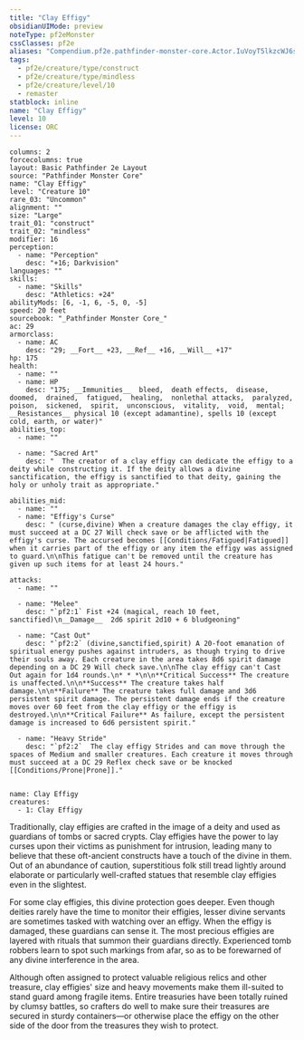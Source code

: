 ```yaml
---
title: "Clay Effigy"
obsidianUIMode: preview
noteType: pf2eMonster
cssClasses: pf2e
aliases: "Compendium.pf2e.pathfinder-monster-core.Actor.IuVoyT5lkzcWJ6sK" 
tags:
  - pf2e/creature/type/construct
  - pf2e/creature/type/mindless
  - pf2e/creature/level/10
  - remaster
statblock: inline
name: "Clay Effigy"
level: 10
license: ORC
---
```


```statblock
columns: 2
forcecolumns: true
layout: Basic Pathfinder 2e Layout
source: "Pathfinder Monster Core"
name: "Clay Effigy"
level: "Creature 10"
rare_03: "Uncommon"
alignment: ""
size: "Large"
trait_01: "construct"
trait_02: "mindless"
modifier: 16
perception:
  - name: "Perception"
    desc: "+16; Darkvision"
languages: ""
skills:
  - name: "Skills"
    desc: "Athletics: +24"
abilityMods: [6, -1, 6, -5, 0, -5]
speed: 20 feet
sourcebook: "_Pathfinder Monster Core_"
ac: 29
armorclass:
  - name: AC
    desc: "29; __Fort__ +23, __Ref__ +16, __Will__ +17"
hp: 175
health:
  - name: ""
  - name: HP
    desc: "175; __Immunities__  bleed,  death effects,  disease,  doomed,  drained,  fatigued,  healing,  nonlethal attacks,  paralyzed,  poison,  sickened,  spirit,  unconscious,  vitality,  void,  mental; __Resistances__ physical 10 (except adamantine), spells 10 (except cold, earth, or water)"
abilities_top:
  - name: ""

  - name: "Sacred Art"
    desc: "  The creator of a clay effigy can dedicate the effigy to a deity while constructing it. If the deity allows a divine sanctification, the effigy is sanctified to that deity, gaining the holy or unholy trait as appropriate."

abilities_mid:
  - name: ""
  - name: "Effigy's Curse"
    desc: " (curse,divine) When a creature damages the clay effigy, it must succeed at a DC 27 Will check save or be afflicted with the effigy's curse. The accursed becomes [[Conditions/Fatigued|Fatigued]] when it carries part of the effigy or any item the effigy was assigned to guard.\n\nThis fatigue can't be removed until the creature has given up such items for at least 24 hours."

attacks:
  - name: ""

  - name: "Melee"
    desc: "`pf2:1` Fist +24 (magical, reach 10 feet, sanctified)\n__Damage__  2d6 spirit 2d10 + 6 bludgeoning"

  - name: "Cast Out"
    desc: "`pf2:2` (divine,sanctified,spirit) A 20-foot emanation of spiritual energy pushes against intruders, as though trying to drive their souls away. Each creature in the area takes 8d6 spirit damage depending on a DC 29 Will check save.\n\nThe clay effigy can't Cast Out again for 1d4 rounds.\n* * *\n\n**Critical Success** The creature is unaffected.\n\n**Success** The creature takes half damage.\n\n**Failure** The creature takes full damage and 3d6 persistent spirit damage. The persistent damage ends if the creature moves over 60 feet from the clay effigy or the effigy is destroyed.\n\n**Critical Failure** As failure, except the persistent damage is increased to 6d6 persistent spirit."

  - name: "Heavy Stride"
    desc: "`pf2:2`  The clay effigy Strides and can move through the spaces of Medium and smaller creatures. Each creature it moves through must succeed at a DC 29 Reflex check save or be knocked [[Conditions/Prone|Prone]]."
 
```

```encounter-table
name: Clay Effigy
creatures:
  - 1: Clay Effigy
```



Traditionally, clay effigies are crafted in the image of a deity and used as guardians of tombs or sacred crypts. Clay effigies have the power to lay curses upon their victims as punishment for intrusion, leading many to believe that these oft-ancient constructs have a touch of the divine in them. Out of an abundance of caution, superstitious folk still tread lightly around elaborate or particularly well-crafted statues that resemble clay effigies even in the slightest.

For some clay effigies, this divine protection goes deeper. Even though deities rarely have the time to monitor their effigies, lesser divine servants are sometimes tasked with watching over an effigy. When the effigy is damaged, these guardians can sense it. The most precious effigies are layered with rituals that summon their guardians directly. Experienced tomb robbers learn to spot such markings from afar, so as to be forewarned of any divine interference in the area.

Although often assigned to protect valuable religious relics and other treasure, clay effigies' size and heavy movements make them ill-suited to stand guard among fragile items. Entire treasuries have been totally ruined by clumsy battles, so crafters do well to make sure their treasures are secured in sturdy containers—or otherwise place the effigy on the other side of the door from the treasures they wish to protect.
